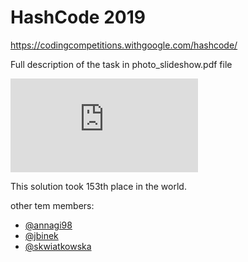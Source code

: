 

# HashCode 2019

https://codingcompetitions.withgoogle.com/hashcode/

Full description of the task in photo_slideshow.pdf file

![photo_slidechow.pdf](https://github.com/jbinek/Google-HashCode-Competition/blob/master/photo_slideshow.pdf)

This solution took 153th place in the world.

other tem members:
+ [@annagi98](http://github.com/annagi98)
+ [@jbinek](http://github.com/jbinek)
+ [@skwiatkowska](http://github.com/skwiatkowska)

